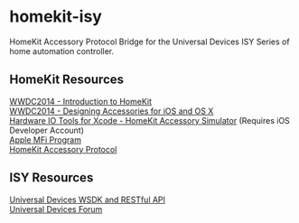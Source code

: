 homekit-isy
===========

HomeKit Accessory Protocol Bridge for the Universal Devices ISY Series of home automation controller.

HomeKit Resources
-----------------

[WWDC2014 - Introduction to HomeKit](https://developer.apple.com/videos/wwdc/2014/?include=213#213)  
[WWDC2014 - Designing Accessories for iOS and OS X](https://developer.apple.com/videos/wwdc/2014/?include=701#701)  
[Hardware IO Tools for Xcode - HomeKit Accessory Simulator](https://developer.apple.com/downloads/index.action) (Requires iOS Developer Account)  
[Apple MFi Program](https://developer.apple.com/programs/mfi/)  
[HomeKit Accessory Protocol](https://gist.github.com/pieceofsummer/13272bf76ac1d6b58a30)  

ISY Resources
-------------
[Universal Devices WSDK and RESTful API](http://www.universal-devices.com/developers/wsdk/)  
[Universal Devices Forum](http://forum.universal-devices.com)  










